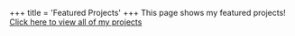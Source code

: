 +++
title = 'Featured Projects'
+++
This page shows my featured projects! [Click here to view all of my projects](https://charliehart.dev/)
